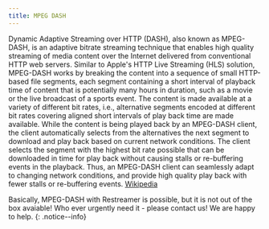 ```yaml
---
title: MPEG DASH
---
```


Dynamic Adaptive Streaming over HTTP (DASH), also known as MPEG-DASH, is an adaptive bitrate streaming technique that enables high quality streaming
of media content over the Internet delivered from conventional HTTP web servers. Similar to Apple's HTTP Live Streaming (HLS) solution, MPEG-DASH
works by breaking the content into a sequence of small HTTP-based file segments, each segment containing a short interval of playback time of content
that is potentially many hours in duration, such as a movie or the live broadcast of a sports event. The content is made available at a variety of
different bit rates, i.e., alternative segments encoded at different bit rates covering aligned short intervals of play back time are made available.
While the content is being played back by an MPEG-DASH client, the client automatically selects from the alternatives the next segment to download
and play back based on current network conditions. The client selects the segment with the highest bit rate possible that can be downloaded in time
for play back without causing stalls or re-buffering events in the playback. Thus, an MPEG-DASH client can seamlessly adapt to changing network
conditions, and provide high quality play back with fewer stalls or re-buffering events.
<a href="https://en.wikipedia.org/wiki/Dynamic_Adaptive_Streaming_over_HTTP" target="_blank">Wikipedia</a>

Basically, MPEG-DASH with Restreamer is possible, but it is not out of the box avaiable! Who ever urgently need it - please contact us! We are
happy to help.
{: .notice--info}
